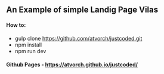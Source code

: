 ## An Example of simple Landig Page Vilas

#### How to:
* gulp clone https://github.com/atvorch/justcoded.git
* npm install
* npm run dev

#### Github Pages - https://atvorch.github.io/justcoded/


